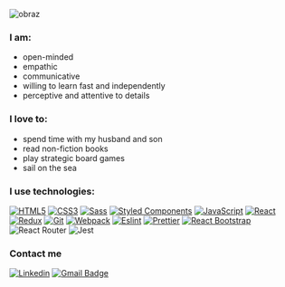 ![obraz](https://user-images.githubusercontent.com/91606497/226570718-4c95d5af-9c5c-4ec3-bd37-412b78dbed68.png)

### I am:
- open-minded
- empathic
- communicative
- willing to learn fast and independently
- perceptive and attentive to details

 ### I love to:
 - spend time with my husband and son
 - read non-fiction books
 - play strategic board games
 - sail on the sea
 
 ### I use technologies:

[![HTML5](https://img.shields.io/badge/-HTML5-E34F26?style=flat-square&logo=html5&logoColor=white&link=https://github.com/olafsulich/)](https://github.com/olafsulich/)
[![CSS3](https://img.shields.io/badge/-CSS3-1572B6?style=flat-square&logo=css3&link=https://github.com/olafsulich/)](https://github.com/olafsulich/)
[![Sass](https://img.shields.io/badge/-Sass-black?style=flat-square&logo=Sass&logoColor=pink)](https://github.com/olafsulich/)
[![Styled Components](https://img.shields.io/badge/-StyledComponents-black?style=flat-square&logo=Styled-Components)](https://github.com/olafsulich/)
[![JavaScript](https://img.shields.io/badge/-JavaScript-black?style=flat-square&logo=javascript&link=https://github.com/olafsulich/)](https://github.com/olafsulich/)
[![React](https://img.shields.io/badge/-React-black?style=flat-square&logo=react)](https://github.com/olafsulich/)
[![Redux](https://img.shields.io/badge/-Redux-black?style=flat-square&logo=Redux&logoColor=pink)](https://github.com/olafsulich/)
[![Git](https://img.shields.io/badge/-Git-black?style=flat-square&logo=git&link=https://github.com/olafsulich/)](https://github.com/olafsulich/)
[![Webpack](https://img.shields.io/badge/-Webpack-blue?style=flat-square&logo=Webpack&logoColor=white)](https://github.com/olafsulich/)
[![Eslint](https://img.shields.io/badge/-Eslint-purple?style=flat-square&logo=Eslint&logoColor=white)](https://github.com/olafsulich/)
[![Prettier](https://img.shields.io/badge/-Prettier-black?style=flat-square&logo=Prettier&logoColor=white)](https://github.com/olafsulich/)
[![React Bootstrap](https://img.shields.io/badge/-ReactBootstrap-black?style=flat-square&logo=React-Bootstrap&logoColor=white)](https://github.com/olafsulich/)
![React Router](https://img.shields.io/badge/React_Router-CA4245?style=flat-square&logo=react-router&logoColor=white)
![Jest](https://img.shields.io/badge/-jest-%23C21325?style=flat-square&logo=jest&logoColor=white)

### Contact me
[![Linkedin](https://img.shields.io/badge/-LinkedIn-blue?style=flat-square&logo=Linkedin&logoColor=white&link=https://www.linkedin.com/in/olaf-sulich/)](https://www.linkedin.com/in/katarzyna-panz-584399228/)
[![Gmail Badge](https://img.shields.io/badge/-Gmail-c14438?style=flat-square&logo=Gmail&logoColor=white&link=mailto:olafsulich@gmail.com)](mailto:katarzyna.panz@gmail.com)

 
 




